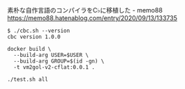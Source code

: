 素朴な自作言語のコンパイラをC♭に移植した - memo88  
https://memo88.hatenablog.com/entry/2020/09/13/133735

```
$ ./cbc.sh --version
cbc version 1.0.0
```

```
docker build \
  --build-arg USER=$USER \
  --build-arg GROUP=$(id -gn) \
  -t vm2gol-v2-cflat:0.0.1 .

./test.sh all
```

